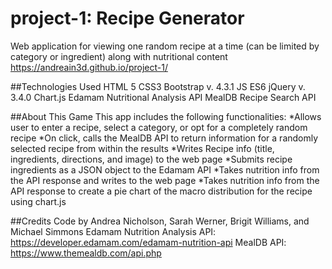 # project-1: Recipe Generator

Web application for viewing one random recipe at a time (can be limited by category or ingredient) along with nutritional content
https://andreain3d.github.io/project-1/

##Technologies Used
HTML 5
CSS3
Bootstrap v. 4.3.1
JS ES6
jQuery v. 3.4.0
Chart.js
Edamam Nutritional Analysis API
MealDB Recipe Search API

##About This Game
This app includes the following functionalities:
*Allows user to enter a recipe, select a category, or opt for a completely random recipe
*On click, calls the MealDB API to return information for a randomly selected recipe from within the results
*Writes Recipe info (title, ingredients, directions, and image) to the web page
*Submits recipe ingredients as a JSON object to the Edamam API
*Takes nutrition info from the API response and writes to the web page
*Takes nutrition info from the API response to create a pie chart of the macro distribution for the recipe using chart.js

##Credits
Code by Andrea Nicholson, Sarah Werner, Brigit Williams, and Michael Simmons
Edamam Nutrition Analysis API: https://developer.edamam.com/edamam-nutrition-api
MealDB API: https://www.themealdb.com/api.php
